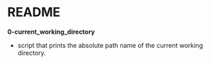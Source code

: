 # README

**0-current_working_directory**
* script that prints the absolute path name of the current working directory.



